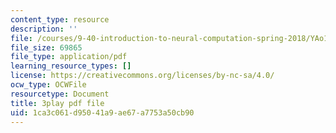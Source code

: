 ```yaml
---
content_type: resource
description: ''
file: /courses/9-40-introduction-to-neural-computation-spring-2018/YAo1sd4kuOQ_transcript.pdf
file_size: 69865
file_type: application/pdf
learning_resource_types: []
license: https://creativecommons.org/licenses/by-nc-sa/4.0/
ocw_type: OCWFile
resourcetype: Document
title: 3play pdf file
uid: 1ca3c061-d950-41a9-ae67-a7753a50cb90
---
```

